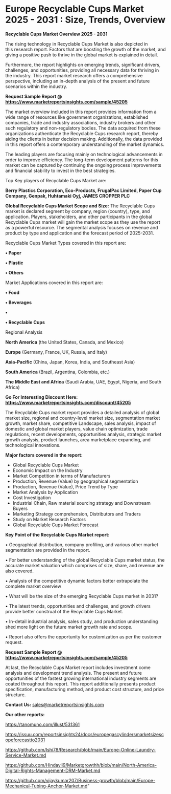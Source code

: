 # Europe Recyclable Cups Market 2025 - 2031 : Size, Trends, Overview

<Strong> Recyclable Cups Market Overview 2025 - 2031</strong>

The rising technology in Recyclable Cups Market is also depicted in this research report. Factors that are boosting the growth of the market, and giving a positive push to thrive in the global market is explained in detail.

Furthermore, the report highlights on emerging trends, significant drivers, challenges, and opportunities, providing all necessary data for thriving in the industry. This report market research offers a comprehensive perspective, including an in-depth analysis of the present and future scenarios within the industry.

<strong>Request Sample Report @ <a href=https://www.marketreportsinsights.com/sample/45205>https://www.marketreportsinsights.com/sample/45205</a></strong>

The market overview included in this report provides information from a wide range of resources like government organizations, established companies, trade and industry associations, industry brokers and other such regulatory and non-regulatory bodies. The data acquired from these organizations authenticate the Recyclable Cups research report, thereby aiding the clients in better decision making. Additionally, the data provided in this report offers a contemporary understanding of the market dynamics.

The leading players are focusing mainly on technological advancements in order to improve efficiency. The long-term development patterns for this market can be captured by continuing the ongoing process improvements and financial stability to invest in the best strategies.

Top Key players of Recyclable Cups Market are:

<strong>Berry Plastics Corporation, Eco-Products, FrugalPac Limited, Paper Cup Company, Genpak, Huhtamaki Oyj, JAMES CROPPER PLC</strong>

<strong><b>Global Recyclable Cups Market Scope and Size:</b></strong>
The Recyclable Cups market is declared segment by company, region (country), type, and application. Players, stakeholders, and other participants in the global Recyclable Cups market will gain the market scope as they use the report as a powerful resource. The segmental analysis focuses on revenue and product by type and application and the forecast period of 2025-2031.

Recyclable Cups Market Types covered in this report are:

<strong>•  Paper

•  Plastic

•  Others</strong>

Market Applications covered in this report are:

<strong>•  Food

•  Beverages

•  

•  Recyclable Cups</strong> 

Regional Analysis

<strong>North America</strong> (the United States, Canada, and Mexico)

<strong>Europe</strong> (Germany, France, UK, Russia, and Italy)

<strong>Asia-Pacific</strong> (China, Japan, Korea, India, and Southeast Asia)

<strong>South America</strong> (Brazil, Argentina, Colombia, etc.)

<strong>The Middle East and Africa</strong> (Saudi Arabia, UAE, Egypt, Nigeria, and South Africa)

<strong>Go For Interesting Discount Here: <a href=https://www.marketreportsinsights.com/discount/45205>https://www.marketreportsinsights.com/discount/45205</a></strong>

The Recyclable Cups market report provides a detailed analysis of global market size, regional and country-level market size, segmentation market growth, market share, competitive Landscape, sales analysis, impact of domestic and global market players, value chain optimization, trade regulations, recent developments, opportunities analysis, strategic market growth analysis, product launches, area marketplace expanding, and technological innovations.

<strong><b>Major factors covered in the report:</b></strong>
<ul>
  <li>Global Recyclable Cups Market </li>
  <li>Economic Impact on the Industry</li>
  <li>Market Competition in terms of Manufacturers</li>
  <li>Production, Revenue (Value) by geographical segmentation</li>
  <li>Production, Revenue (Value), Price Trend by Type</li>
  <li>Market Analysis by Application</li>
  <li>Cost Investigation</li>
  <li>Industrial Chain, Raw material sourcing strategy and Downstream Buyers</li>
  <li>Marketing Strategy comprehension, Distributors and Traders</li>
  <li>Study on Market Research Factors</li>
  <li>Global Recyclable Cups Market Forecast</li>
</ul>

<strong><b>Key Point of the Recyclable Cups Market report:</b></strong>

• Geographical distribution, company profiling, and various other market segmentation are provided in the report.

• For better understanding of the global Recyclable Cups market status, the accurate market valuation which comprises of size, share, and revenue are also covered.

• Analysis of the competitive dynamic factors better extrapolate the complete market overview

• What will be the size of the emerging Recyclable Cups market in 2031?

• The latest trends, opportunities and challenges, and growth drivers provide better construal of the Recyclable Cups Market.

• In-detail industrial analysis, sales study, and production understanding shed more light on the future market growth rate and scope.

• Report also offers the opportunity for customization as per the customer request.

<strong>Request Sample Report @ <a href=https://www.marketreportsinsights.com/sample/45205>https://www.marketreportsinsights.com/sample/45205</a></strong>

At last, the Recyclable Cups Market report includes investment come analysis and development trend analysis. The present and future opportunities of the fastest growing international industry segments are coated throughout this report. This report additionally presents product specification, manufacturing method, and product cost structure, and price structure.

<strong>Contact Us:</strong>
sales@marketreportsinsights.com

<strong>Our other reports:</strong>

<a href=https://tanomuno.com/illust/531361>https://tanomuno.com/illust/531361</a>

<a href=https://issuu.com/reportsinsights24/docs/europegascylindersmarketsizescopeforecastto2031>https://issuu.com/reportsinsights24/docs/europegascylindersmarketsizescopeforecastto2031</a>

<a href=https://github.com/Ishi78/Research/blob/main/Europe-Online-Laundry-Service-Market.md>https://github.com/Ishi78/Research/blob/main/Europe-Online-Laundry-Service-Market.md</a>

<a href=https://github.com/Hindavii9/Marketgrowthh/blob/main/North-America-Digital-Rights-Management-DRM-Market.md>https://github.com/Hindavii9/Marketgrowthh/blob/main/North-America-Digital-Rights-Management-DRM-Market.md</a>

<a href=https://github.com/vijaykumar207/Business-growth/blob/main/Europe-Mechanical-Tubing-Anchor-Market.md>https://github.com/vijaykumar207/Business-growth/blob/main/Europe-Mechanical-Tubing-Anchor-Market.md</a>"
